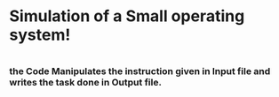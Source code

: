 <h1> Simulation of a Small operating system! <h1/>

<h3> the Code Manipulates the instruction given in Input file and writes the task done in Output file. <h3/>

